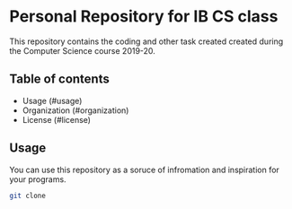 Personal Repository for IB CS class
===================================

This repository contains the coding and other task created created during the Computer Science course 2019-20.

Table of contents
-----------------
* Usage (#usage) 
* Organization (#organization)
* License (#license)

Usage
----------
You can use this repository as a soruce of infromation and inspiration for your programs.
```sh
git clone 
```
